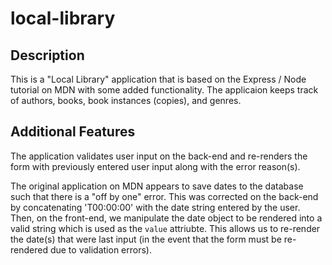# local-library

## Description
This is a "Local Library" application that is based on the Express / Node tutorial on MDN with some added functionality.
The applicaion keeps track of authors, books, book instances (copies), and genres.

## Additional Features
The application validates user input on the back-end and re-renders the form with previously entered user input along with the error reason(s).

The original application on MDN appears to save dates to the database such that there is a "off by one" error. This was corrected on the back-end by concatenating 'T00:00:00' with the date string entered by the user. Then, on the front-end, we manipulate the date object to be rendered into a valid string which is used as the `value` attriubte. This allows us to re-render the date(s) that were last input (in the event that the form must be re-rendered due to validation errors).

